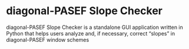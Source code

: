 # diagonal-PASEF Slope Checker
diagonal-PASEF Slope Checker is a standalone GUI application written in Python that helps users analyze and, if necessary, correct “slopes” in diagonal-PASEF window schemes
